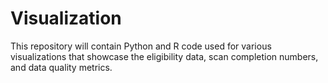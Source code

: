 # Visualization
This repository will contain Python and R code used for various visualizations that showcase the eligibility data, scan completion numbers, and data quality metrics.
